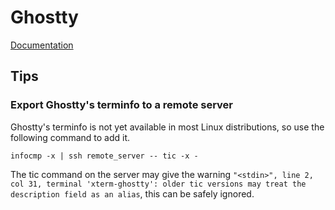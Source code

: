 # Ghostty

[Documentation](https://ghostty.org/docs)

## Tips

### Export Ghostty's terminfo to a remote server

Ghostty's terminfo is not yet available in most Linux distributions, so use the following command to add it.

```
infocmp -x | ssh remote_server -- tic -x -
```

The tic command on the server may give the warning `"<stdin>", line 2, col 31, terminal 'xterm-ghostty': older tic versions may treat the description field as an alias`, this can be safely ignored.
